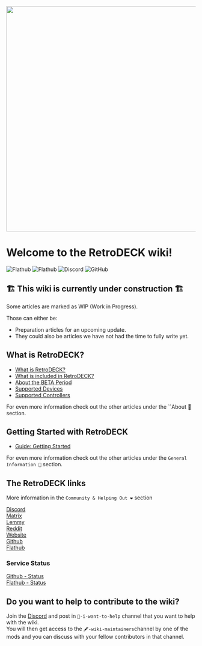 <img src="wiki_images/logos/rd-esde-logo.svg" width="600">


# Welcome to the RetroDECK wiki!

![Flathub](https://img.shields.io/flathub/downloads/net.retrodeck.retrodeck)
![Flathub](https://img.shields.io/flathub/v/net.retrodeck.retrodeck)
![Discord](https://img.shields.io/discord/951662718102962256?label=discord)
![GitHub](https://img.shields.io/github/license/XargonWan/RetroDECK)

## 🏗️ This wiki is currently under construction 🏗️
Some articles are marked as WIP (Work in Progress).

Those can either be:

- Preparation articles for an upcoming update.
- They could also be articles we have not had the time to fully write yet.

## What is RetroDECK?

- [What is RetroDECK?](wiki_about/what-is-retrodeck.md)
- [What is included in RetroDECK?](wiki_about/what-is-included.md)
- [About the BETA Period](wiki_about/beta-period.md)
- [Supported Devices](wiki_general/supported-devices.md)
- [Supported Controllers](wiki_general/supported-controllers.md)

For even more information check out the other articles under the ``About 📜` ` section.

## Getting Started with RetroDECK

- [Guide: Getting Started](wiki_general/retrodeck-start.md)

For even more information check out the other articles under the `General Information 📰` section.

## The RetroDECK links

More information in the `Community & Helping Out ❤️` section

[Discord](https://discord.gg/WDc5C9YWMx)<br/>
[Matrix](https://matrix.to/#/#retrodeck:matrix.org)<br/>
[Lemmy](https://lemmy.zip/c/retrodeck)<br/>
[Reddit](https://www.reddit.com/r/retrodeck)<br/>
[Website](https://retrodeck.net) <br/>
[Github](https://github.com/XargonWan/) <br/>
[Flathub](https://flathub.org/apps/net.retrodeck.retrodeck)<br>

### Service Status
[Github - Status](https://www.githubstatus.com/)<br>
[Flathub - Status](https://status.flathub.org/)<br>




## Do you want to help to contribute to the wiki?

Join the [Discord](https://discord.gg/WDc5C9YWMx) and post in `💙-i-want-to-help` channel that you want to help with the wiki.<br>
You will then get access to the `🖋-wiki-maintainers`channel by one of the mods and you can discuss with your fellow contributors in that channel.

